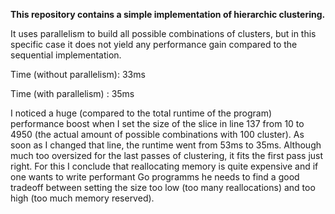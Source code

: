**This repository contains a simple implementation of hierarchic clustering.**

It uses parallelism to build all possible combinations of clusters, but in this specific case it does not yield any performance gain compared to the sequential implementation.

Time (without parallelism): 33ms

Time (with parallelism)   : 35ms

I noticed a huge (compared to the total runtime of the program) performance boost when I set the size of the slice in line 137 from 10 to 4950 (the actual amount of possible combinations with 100 cluster).
As soon as I changed that line, the runtime went from 53ms to 35ms.
Although much too oversized for the last passes of clustering, it fits the first pass just right. For this I conclude that reallocating memory is quite expensive and if one wants to write performant Go programms
he needs to find a good tradeoff between setting the size too low (too many reallocations) and too high (too much memory reserved).